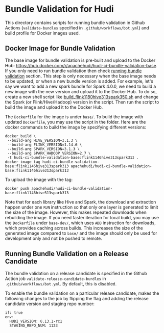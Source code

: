 <!--
* Licensed to the Apache Software Foundation (ASF) under one
* or more contributor license agreements.  See the NOTICE file
* distributed with this work for additional information
* regarding copyright ownership.  The ASF licenses this file
* to you under the Apache License, Version 2.0 (the
* "License"); you may not use this file except in compliance
* with the License.  You may obtain a copy of the License at
* 
* http://www.apache.org/licenses/LICENSE-2.0
* 
* Unless required by applicable law or agreed to in writing,
* software distributed under the License is distributed on an
* "AS IS" BASIS, WITHOUT WARRANTIES OR CONDITIONS OF ANY
* KIND, either express or implied.  See the License for the
* specific language governing permissions and limitations
* under the License.
-->

# Bundle Validation for Hudi

This directory contains scripts for running bundle validation in Github Actions (`validate-bundles`
specified in `.github/workflows/bot.yml`) and build profile for Docker images used.

## Docker Image for Bundle Validation

The base image for bundle validation is pre-built and upload to the Docker Hub:
https://hub.docker.com/r/apachehudi/hudi-ci-bundle-validation-base. If you only need to run bundle validation then 
check [running bundle validation](#running-bundle-validation-on-a-release-candidate) section. This step is only 
necessary when the base image needs to be updated, or when a new bundle version is added. For example, let's say we want 
to add a new spark bundle for Spark 4.0.0, we need to build a new image with the new version and upload it to the Docker 
Hub. To do so, create a new shell script like [build_flink1180hive313spark350.sh](base/build_flink1180hive313spark350.sh) 
and change the Spark (or Flink/Hive/Hadoop) version in the script. Then run the script to build the image and upload it 
to the Docker Hub.

The `Dockerfile` for the image is under `base/`. To build the image with updated `Dockerfile`, you may use the script in
the folder. Here are the docker commands to build the image by specifying different versions:

```shell
docker build \
 --build-arg HIVE_VERSION=3.1.3 \
 --build-arg FLINK_VERSION=1.14.6 \
 --build-arg SPARK_VERSION=3.1.3 \
 --build-arg SPARK_HADOOP_VERSION=2.7 \
 -t hudi-ci-bundle-validation-base:flink1146hive313spark313 .
docker image tag hudi-ci-bundle-validation-base:flink1146hive313spark313 apachehudi/hudi-ci-bundle-validation-base:flink1146hive313spark313
```

To upload the image with the tag:

```shell
docker push apachehudi/hudi-ci-bundle-validation-base:flink1146hive313spark313
```

Note that for each library like Hive and Spark, the download and extraction happen under one `RUN` instruction so that
only one layer is generated to limit the size of the image. However, this makes repeated downloads when rebuilding the
image. If you need faster iteration for local build, you may use the `Dockerfile` under `base-dev/`, which uses `ADD`
instruction for downloads, which provides caching across builds. This increases the size of the generated image compared
to `base/` and the image should only be used for development only and not be pushed to remote.

## Running Bundle Validation on a Release Candidate

The bundle validation on a release candidate is specified in the Github Action job `validate-release-candidate-bundles`
in `.github/workflows/bot.yml`. By default, this is disabled.

To enable the bundle validation on a particular release candidate, makes the following changes to the job by flipping the
flag and adding the release candidate version and staging repo number:

```shell
if: true
env:
  HUDI_VERSION: 0.13.1-rc1
  STAGING_REPO_NUM: 1123
```

